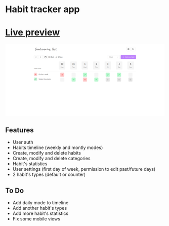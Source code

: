 # Habit tracker app
# [Live preview](https://habit-tracker-ierandev.vercel.app)

![Home page view](imgs/home_page.png)

## Features
- User auth
- Habits timeline (weekly and montly modes)
- Create, modify and delete habits
- Create, modify and delete categories
- Habit's statistics
- User settings (first day of week, permission to edit past/future days)
- 2 habit's types (default or counter)

## To Do
- Add daily mode to timeline
- Add another habit's types
- Add more habit's statistics
- Fix some mobile views